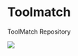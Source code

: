 Toolmatch
=========

ToolMatch Repository

<img src="http://52.11.105.140/ESIPFed/Toolmatch/funded.svg?display-style=plastic&display-option=logo"/>
